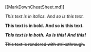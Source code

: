 [[MarkDownCheatSheet.md]]

*This text is in italics.*
_And so is this text._

**This text is in bold.**
__And so is this text.__

***This text is in both.***
**_As is this!_**
*__And this!__*

~~This text is rendered with strikethrough.~~